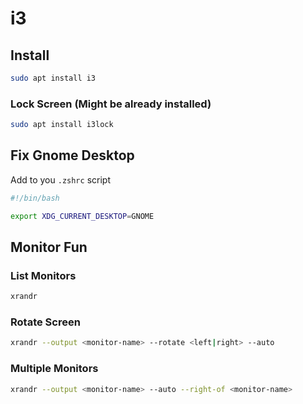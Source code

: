 # i3

## Install

```bash
sudo apt install i3
```

### Lock Screen (Might be already installed)

```bash
sudo apt install i3lock
```

## Fix Gnome Desktop

Add to you `.zshrc` script

```sh
#!/bin/bash

export XDG_CURRENT_DESKTOP=GNOME
```

## Monitor Fun

### List Monitors

```sh
xrandr
```

### Rotate Screen

```sh
xrandr --output <monitor-name> --rotate <left|right> --auto
```

### Multiple Monitors

```sh
xrandr --output <monitor-name> --auto --right-of <monitor-name>
```
